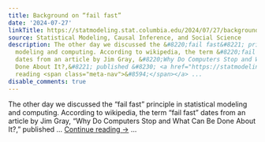 ```yaml
---
title: Background on “fail fast”
date: '2024-07-27'
linkTitle: https://statmodeling.stat.columbia.edu/2024/07/27/background-on-fail-fast/
source: Statistical Modeling, Causal Inference, and Social Science
description: The other day we discussed the &#8220;fail fast&#8221; principle in statistical
  modeling and computing. According to wikipedia, the term &#8220;fail fast&#8221;
  dates from an article by Jim Gray, &#8220;Why Do Computers Stop and What Can Be
  Done About It?,&#8221; published &#8230; <a href="https://statmodeling.stat.columbia.edu/2024/07/27/background-on-fail-fast/">Continue
  reading <span class="meta-nav">&#8594;</span></a> ...
disable_comments: true
---
```

The other day we discussed the &#8220;fail fast&#8221; principle in statistical modeling and computing. According to wikipedia, the term &#8220;fail fast&#8221; dates from an article by Jim Gray, &#8220;Why Do Computers Stop and What Can Be Done About It?,&#8221; published &#8230; <a href="https://statmodeling.stat.columbia.edu/2024/07/27/background-on-fail-fast/">Continue reading <span class="meta-nav">&#8594;</span></a> ...